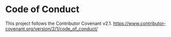 # Code of Conduct
This project follows the Contributor Covenant v2.1.
https://www.contributor-covenant.org/version/2/1/code_of_conduct/
